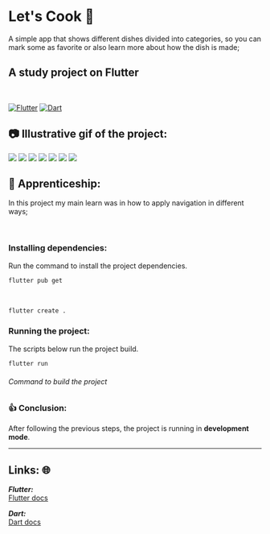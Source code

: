# Let's Cook 🍴

A simple app that shows different dishes divided into categories, so you can mark some as favorite or also learn more about how the dish is made;

## A study project on **Flutter**

<br>

[![Flutter](https://amandacleto.github.io/images-for-projects/public/images/github-readme/icon-flutter.svg)](https://flutter.dev/)
[![Dart](https://amandacleto.github.io/images-for-projects/public/images/github-readme/icon-dart.svg)](https://dart.dev/)


## 📷 Illustrative gif of the project:
![](https://amandacleto.github.io/images-for-projects/public/images/github-readme/lets-cook-main.png)
![](https://amandacleto.github.io/images-for-projects/public/images/github-readme/lets-cook-category.png)
![](https://amandacleto.github.io/images-for-projects/public/images/github-readme/lets-cook-dish.png)
![](https://amandacleto.github.io/images-for-projects/public/images/github-readme/lets-cook-dish-2.png)
![](https://amandacleto.github.io/images-for-projects/public/images/github-readme/lets-cook-favorite.png)
![](https://amandacleto.github.io/images-for-projects/public/images/github-readme/lets-cook-drawer.png)
![](https://amandacleto.github.io/images-for-projects/public/images/github-readme/lets-cook-settings.png)



## 🎇 Apprenticeship:

In this project my main learn was in how to apply navigation in different ways;

<br>


### Installing dependencies:
Run the command to install the project dependencies.
   ```sh
   flutter pub get
   ```
<br>

   ```sh
   flutter create .
   ```

### Running the project:
The scripts below run the project build.
   ```sh
   flutter run
   ```
   ###### Command to build the project

### 👍 Conclusion: 

After following the previous steps, the project is running in **development mode**.


---
## Links: 🌐
***Flutter:***<br>
[<ins>Flutter docs</ins>](https://docs.flutter.dev/)<br>

***Dart:***<br>
[<ins>Dart docs</ins>](https://dart.dev/guides/)<br>
